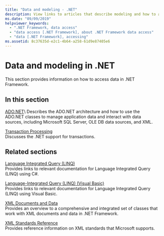 ```yaml
---
title: "Data and modeling - .NET"
description: View links to articles that describe modeling and how to access data in .NET. The articles cover WCF Data Services, ADO.NET, and transaction processing.
ms.date: "09/09/2019"
helpviewer_keywords:
  - ".NET Framework, data access"
  - "data access [.NET Framework], about .NET Framework data access"
  - "data [.NET Framework], accessing"
ms.assetid: 8c37635d-e2c1-4b64-a258-61d9e87405e6
---
```

# Data and modeling in .NET

This section provides information on how to access data in .NET Framework.

## In this section

 [ADO.NET](./adonet/index.md)\\
 Describes the ADO.NET architecture and how to use the ADO.NET classes to manage application data and interact with data sources, including Microsoft SQL Server, OLE DB data sources, and XML.

 [Transaction Processing](./transactions/index.md)\
 Discusses the .NET support for transactions.

## Related sections

 [Language Integrated Query (LINQ)](../../csharp/programming-guide/concepts/linq/index.md)\
 Provides links to relevant documentation for Language Integrated Query (LINQ) using C#.

 [Language-Integrated Query (LINQ) (Visual Basic)](../../visual-basic/programming-guide/concepts/linq/index.md)\
 Provides links to relevant documentation for Language Integrated Query (LINQ) using Visual Basic.

 [XML Documents and Data](../../standard/data/xml/index.md)\
 Provides an overview to a comprehensive and integrated set of classes that work with XML documents and data in .NET Framework.

 [XML Standards Reference](/previous-versions/dotnet/netframework-4.0/ms256177(v=vs.100))\
 Provides reference information on XML standards that Microsoft supports.
